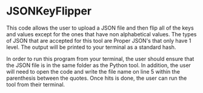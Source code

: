 # JSONKeyFlipper

This code allows the user to upload a JSON file and then flip all of the keys and values except for the ones that have non alphabetical values. The types of JSON that are accepted for this tool are Proper JSON's that only have 1 level. The output will be printed to your terminal as a standard hash. 

In order to run this program from your terminal, the user should ensure that the JSON file is in the same folder as the Python tool. In addition, the user will need to open the code and write the file name on line 5 within the parenthesis between the quotes. Once hits is done, the user can run the tool from their terminal. 
